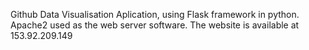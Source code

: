 Github Data Visualisation Aplication, using Flask framework in python. Apache2 used as the web server software. The website is available at 153.92.209.149
